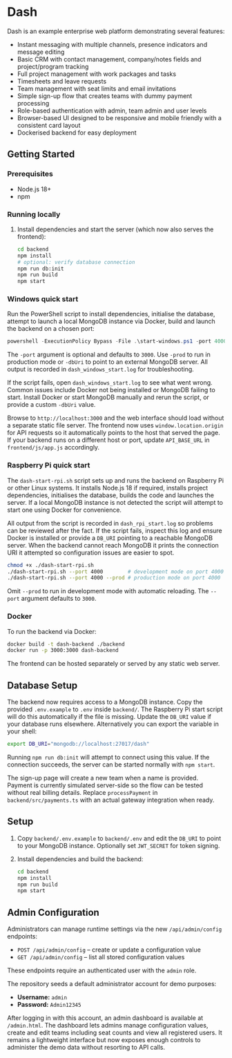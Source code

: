 # Dash

Dash is an example enterprise web platform demonstrating several features:

- Instant messaging with multiple channels, presence indicators and message editing
- Basic CRM with contact management, company/notes fields and project/program tracking
- Full project management with work packages and tasks
- Timesheets and leave requests
- Team management with seat limits and email invitations
- Simple sign-up flow that creates teams with dummy payment processing
- Role-based authentication with admin, team admin and user levels
- Browser-based UI designed to be responsive and mobile friendly with a consistent card layout
- Dockerised backend for easy deployment

## Getting Started

### Prerequisites
- Node.js 18+
- npm

### Running locally

1. Install dependencies and start the server (which now also serves the
   frontend):
   ```bash
   cd backend
   npm install
   # optional: verify database connection
   npm run db:init
   npm run build
   npm start
   ```

### Windows quick start
Run the PowerShell script to install dependencies, initialise the database,
attempt to launch a local MongoDB instance via Docker, build and launch the
backend on a chosen port:
```powershell
powershell -ExecutionPolicy Bypass -File .\start-windows.ps1 -port 4000
```
The `-port` argument is optional and defaults to `3000`. Use `-prod` to run in
production mode or `-dbUri` to point to an external MongoDB server. All output
is recorded in `dash_windows_start.log` for troubleshooting.

If the script fails, open `dash_windows_start.log` to see what went wrong.
Common issues include Docker not being installed or MongoDB failing to start.
Install Docker or start MongoDB manually and rerun the script, or provide a
custom `-dbUri` value.

  Browse to `http://localhost:3000` and the web interface should load
  without a separate static file server.
  The frontend now uses `window.location.origin` for API requests so it
  automatically points to the host that served the page. If your backend
  runs on a different host or port, update `API_BASE_URL` in
  `frontend/js/app.js` accordingly.

### Raspberry Pi quick start
The `dash-start-rpi.sh` script sets up and runs the backend on Raspberry Pi or other Linux systems. It installs Node.js 18 if required, installs project dependencies, initialises the database, builds the code and launches the server. If a local MongoDB instance is not detected the script will attempt to start one using Docker for convenience.

All output from the script is recorded in `dash_rpi_start.log` so problems can be
reviewed after the fact. If the script fails, inspect this log and ensure Docker
is installed or provide a `DB_URI` pointing to a reachable MongoDB server. When
the backend cannot reach MongoDB it prints the connection URI it attempted so
configuration issues are easier to spot.

```bash
chmod +x ./dash-start-rpi.sh
./dash-start-rpi.sh --port 4000        # development mode on port 4000
./dash-start-rpi.sh --port 4000 --prod # production mode on port 4000
```

Omit `--prod` to run in development mode with automatic reloading. The `--port` argument defaults to `3000`.

### Docker

To run the backend via Docker:

```bash
docker build -t dash-backend ./backend
docker run -p 3000:3000 dash-backend
```

The frontend can be hosted separately or served by any static web server.

## Database Setup

The backend now requires access to a MongoDB instance. Copy the provided
`.env.example` to `.env` inside `backend/`. The Raspberry Pi start script will
do this automatically if the file is missing. Update the `DB_URI` value if your
database runs elsewhere. Alternatively you can export the variable in your shell:

```bash
export DB_URI="mongodb://localhost:27017/dash"
```

Running `npm run db:init` will attempt to connect using this value. If the
connection succeeds, the server can be started normally with `npm start`.

The sign-up page will create a new team when a name is provided. Payment is
currently simulated server-side so the flow can be tested without real billing
details. Replace `processPayment` in `backend/src/payments.ts` with an actual
gateway integration when ready.

## Setup

1. Copy `backend/.env.example` to `backend/.env` and edit the `DB_URI` to point
   to your MongoDB instance. Optionally set `JWT_SECRET` for token signing.
2. Install dependencies and build the backend:

   ```bash
   cd backend
   npm install
   npm run build
   npm start
   ```

## Admin Configuration

Administrators can manage runtime settings via the new `/api/admin/config`
endpoints:

- `POST /api/admin/config` &ndash; create or update a configuration value
- `GET /api/admin/config` &ndash; list all stored configuration values

These endpoints require an authenticated user with the `admin` role.

The repository seeds a default administrator account for demo purposes:

- **Username:** `admin`
- **Password:** `Admin12345`

After logging in with this account, an admin dashboard is available at
`/admin.html`. The dashboard lets admins manage configuration values, create
and edit teams including seat counts and view all registered users. It remains
a lightweight interface but now exposes enough controls to administer the
demo data without resorting to API calls.

